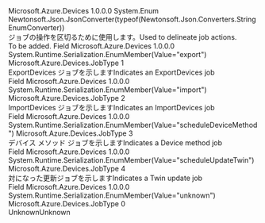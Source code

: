 <Type Name="JobType" FullName="Microsoft.Azure.Devices.JobType">
  <TypeSignature Language="C#" Value="public enum JobType" />
  <TypeSignature Language="ILAsm" Value=".class public auto ansi sealed JobType extends System.Enum" />
  <TypeSignature Language="DocId" Value="T:Microsoft.Azure.Devices.JobType" />
  <TypeSignature Language="VB.NET" Value="Public Enum JobType" />
  <TypeSignature Language="F#" Value="type JobType = " />
  <AssemblyInfo>
    <AssemblyName>Microsoft.Azure.Devices</AssemblyName>
    <AssemblyVersion>1.0.0.0</AssemblyVersion>
  </AssemblyInfo>
  <Base>
    <BaseTypeName>System.Enum</BaseTypeName>
  </Base>
  <Attributes>
    <Attribute>
      <AttributeName>Newtonsoft.Json.JsonConverter(typeof(Newtonsoft.Json.Converters.StringEnumConverter))</AttributeName>
    </Attribute>
  </Attributes>
  <Docs>
    <summary>
            <span data-ttu-id="f952e-101">ジョブの操作を区切るために使用します。</span><span class="sxs-lookup"><span data-stu-id="f952e-101">Used to delineate job actions.</span></span>
            </summary>
    <remarks>To be added.</remarks>
  </Docs>
  <Members>
    <Member MemberName="ExportDevices">
      <MemberSignature Language="C#" Value="ExportDevices" />
      <MemberSignature Language="ILAsm" Value=".field public static literal valuetype Microsoft.Azure.Devices.JobType ExportDevices = int32(1)" />
      <MemberSignature Language="DocId" Value="F:Microsoft.Azure.Devices.JobType.ExportDevices" />
      <MemberSignature Language="VB.NET" Value="ExportDevices" />
      <MemberSignature Language="F#" Value="ExportDevices = 1" Usage="Microsoft.Azure.Devices.JobType.ExportDevices" />
      <MemberType>Field</MemberType>
      <AssemblyInfo>
        <AssemblyName>Microsoft.Azure.Devices</AssemblyName>
        <AssemblyVersion>1.0.0.0</AssemblyVersion>
      </AssemblyInfo>
      <Attributes>
        <Attribute>
          <AttributeName>System.Runtime.Serialization.EnumMember(Value="export")</AttributeName>
        </Attribute>
      </Attributes>
      <ReturnValue>
        <ReturnType>Microsoft.Azure.Devices.JobType</ReturnType>
      </ReturnValue>
      <MemberValue>1</MemberValue>
      <Docs>
        <summary>
            <span data-ttu-id="f952e-102">ExportDevices ジョブを示します</span><span class="sxs-lookup"><span data-stu-id="f952e-102">Indicates an ExportDevices job</span></span>
            </summary>
      </Docs>
    </Member>
    <Member MemberName="ImportDevices">
      <MemberSignature Language="C#" Value="ImportDevices" />
      <MemberSignature Language="ILAsm" Value=".field public static literal valuetype Microsoft.Azure.Devices.JobType ImportDevices = int32(2)" />
      <MemberSignature Language="DocId" Value="F:Microsoft.Azure.Devices.JobType.ImportDevices" />
      <MemberSignature Language="VB.NET" Value="ImportDevices" />
      <MemberSignature Language="F#" Value="ImportDevices = 2" Usage="Microsoft.Azure.Devices.JobType.ImportDevices" />
      <MemberType>Field</MemberType>
      <AssemblyInfo>
        <AssemblyName>Microsoft.Azure.Devices</AssemblyName>
        <AssemblyVersion>1.0.0.0</AssemblyVersion>
      </AssemblyInfo>
      <Attributes>
        <Attribute>
          <AttributeName>System.Runtime.Serialization.EnumMember(Value="import")</AttributeName>
        </Attribute>
      </Attributes>
      <ReturnValue>
        <ReturnType>Microsoft.Azure.Devices.JobType</ReturnType>
      </ReturnValue>
      <MemberValue>2</MemberValue>
      <Docs>
        <summary>
            <span data-ttu-id="f952e-103">ImportDevices ジョブを示します</span><span class="sxs-lookup"><span data-stu-id="f952e-103">Indicates an ImportDevices job</span></span>
            </summary>
      </Docs>
    </Member>
    <Member MemberName="ScheduleDeviceMethod">
      <MemberSignature Language="C#" Value="ScheduleDeviceMethod" />
      <MemberSignature Language="ILAsm" Value=".field public static literal valuetype Microsoft.Azure.Devices.JobType ScheduleDeviceMethod = int32(3)" />
      <MemberSignature Language="DocId" Value="F:Microsoft.Azure.Devices.JobType.ScheduleDeviceMethod" />
      <MemberSignature Language="VB.NET" Value="ScheduleDeviceMethod" />
      <MemberSignature Language="F#" Value="ScheduleDeviceMethod = 3" Usage="Microsoft.Azure.Devices.JobType.ScheduleDeviceMethod" />
      <MemberType>Field</MemberType>
      <AssemblyInfo>
        <AssemblyName>Microsoft.Azure.Devices</AssemblyName>
        <AssemblyVersion>1.0.0.0</AssemblyVersion>
      </AssemblyInfo>
      <Attributes>
        <Attribute>
          <AttributeName>System.Runtime.Serialization.EnumMember(Value="scheduleDeviceMethod")</AttributeName>
        </Attribute>
      </Attributes>
      <ReturnValue>
        <ReturnType>Microsoft.Azure.Devices.JobType</ReturnType>
      </ReturnValue>
      <MemberValue>3</MemberValue>
      <Docs>
        <summary>
            <span data-ttu-id="f952e-104">デバイス メソッド ジョブを示します</span><span class="sxs-lookup"><span data-stu-id="f952e-104">Indicates a Device method job</span></span>
            </summary>
      </Docs>
    </Member>
    <Member MemberName="ScheduleUpdateTwin">
      <MemberSignature Language="C#" Value="ScheduleUpdateTwin" />
      <MemberSignature Language="ILAsm" Value=".field public static literal valuetype Microsoft.Azure.Devices.JobType ScheduleUpdateTwin = int32(4)" />
      <MemberSignature Language="DocId" Value="F:Microsoft.Azure.Devices.JobType.ScheduleUpdateTwin" />
      <MemberSignature Language="VB.NET" Value="ScheduleUpdateTwin" />
      <MemberSignature Language="F#" Value="ScheduleUpdateTwin = 4" Usage="Microsoft.Azure.Devices.JobType.ScheduleUpdateTwin" />
      <MemberType>Field</MemberType>
      <AssemblyInfo>
        <AssemblyName>Microsoft.Azure.Devices</AssemblyName>
        <AssemblyVersion>1.0.0.0</AssemblyVersion>
      </AssemblyInfo>
      <Attributes>
        <Attribute>
          <AttributeName>System.Runtime.Serialization.EnumMember(Value="scheduleUpdateTwin")</AttributeName>
        </Attribute>
      </Attributes>
      <ReturnValue>
        <ReturnType>Microsoft.Azure.Devices.JobType</ReturnType>
      </ReturnValue>
      <MemberValue>4</MemberValue>
      <Docs>
        <summary>
            <span data-ttu-id="f952e-105">対になった更新ジョブを示します</span><span class="sxs-lookup"><span data-stu-id="f952e-105">Indicates a Twin update job</span></span>
            </summary>
      </Docs>
    </Member>
    <Member MemberName="Unknown">
      <MemberSignature Language="C#" Value="Unknown" />
      <MemberSignature Language="ILAsm" Value=".field public static literal valuetype Microsoft.Azure.Devices.JobType Unknown = int32(0)" />
      <MemberSignature Language="DocId" Value="F:Microsoft.Azure.Devices.JobType.Unknown" />
      <MemberSignature Language="VB.NET" Value="Unknown" />
      <MemberSignature Language="F#" Value="Unknown = 0" Usage="Microsoft.Azure.Devices.JobType.Unknown" />
      <MemberType>Field</MemberType>
      <AssemblyInfo>
        <AssemblyName>Microsoft.Azure.Devices</AssemblyName>
        <AssemblyVersion>1.0.0.0</AssemblyVersion>
      </AssemblyInfo>
      <Attributes>
        <Attribute>
          <AttributeName>System.Runtime.Serialization.EnumMember(Value="unknown")</AttributeName>
        </Attribute>
      </Attributes>
      <ReturnValue>
        <ReturnType>Microsoft.Azure.Devices.JobType</ReturnType>
      </ReturnValue>
      <MemberValue>0</MemberValue>
      <Docs>
        <summary>
            <span data-ttu-id="f952e-106">Unknown</span><span class="sxs-lookup"><span data-stu-id="f952e-106">Unknown</span></span>
            </summary>
      </Docs>
    </Member>
  </Members>
</Type>